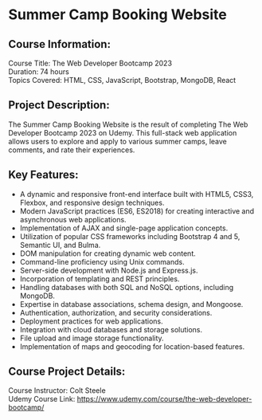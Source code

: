 <h1>Summer Camp Booking Website</h1>

<h2>Course Information:</h2>

Course Title: The Web Developer Bootcamp 2023<br>
Duration: 74 hours<br>
Topics Covered: HTML, CSS, JavaScript, Bootstrap, MongoDB, React
<h2>Project Description:</h2>

The Summer Camp Booking Website is the result of completing The Web Developer Bootcamp 2023 on Udemy.
This full-stack web application allows users to explore and apply to various summer camps, leave comments, and rate their experiences.

<h2>Key Features:</h2>

<ul>
  <li>A dynamic and responsive front-end interface built with HTML5, CSS3, Flexbox, and responsive design techniques.</li>
  <li>Modern JavaScript practices (ES6, ES2018) for creating interactive and asynchronous web applications.</li>
  <li>Implementation of AJAX and single-page application concepts.</li>
  <li>Utilization of popular CSS frameworks including Bootstrap 4 and 5, Semantic UI, and Bulma.</li>
  <li>DOM manipulation for creating dynamic web content.</li>
  <li>Command-line proficiency using Unix commands.</li>
  <li>Server-side development with Node.js and Express.js.</li>
  <li>Incorporation of templating and REST principles.</li>
  <li>Handling databases with both SQL and NoSQL options, including MongoDB.</li>
  <li>Expertise in database associations, schema design, and Mongoose.</li>
  <li>Authentication, authorization, and security considerations.</li>
  <li>Deployment practices for web applications.</li>
  <li>Integration with cloud databases and storage solutions.</li>
  <li>File upload and image storage functionality.</li>
  <li>Implementation of maps and geocoding for location-based features.</li>
</ul>


<h2>Course Project Details:</h2>

Course Instructor: Colt Steele<br>
Udemy Course Link: https://www.udemy.com/course/the-web-developer-bootcamp/
